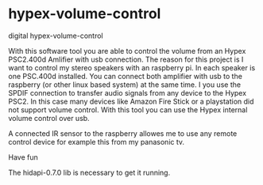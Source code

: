 # hypex-volume-control
digital hypex-volume-control

With this software tool you are able to control the volume from an Hypex PSC2.400d Amlifier with usb connection. The reason for this project is I want to control my stereo speakers with an raspberry pi. In each speaker is one PSC.400d installed. You can connect both amplifier with usb to the raspberry (or other linux based system) at the same time. 
I you use the SPDIF connection to transfer audio signals from any device to the Hypex PSC2. In this case many devices like Amazon Fire Stick or a playstation did not support volume control.
With this tool you can use the Hypex internal volume control over usb.

A connected IR sensor to the raspberry allowes me to use any remote control device for example this from my panasonic tv.

Have fun

The hidapi-0.7.0 lib is necessary to get it running.
